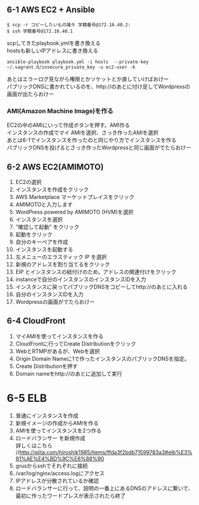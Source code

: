 

## 6-1 AWS EC2 + Ansible   

	$ scp -r コピーしたいもの諸々 学籍番号@172.16.40.2: 
	$ ssh 学籍番号@172.16.40.1  

scpしてきたplaybook.ymlを書き換える  
hostsも新しいIPアドレスに書き換える  

	ansible-playbook playbook.yml -i hosts  --private-key ~/.vagrant.d/insecure_private_key -u ec2-user -k

あとはエラーログ見ながら権限とかソケットとか直していけばおけー  
パブリックDNSに書かれているのを、http://のあとに付け足してWordpressの画面が出たらおけー  


### AMI(Amazon Machine Image)を作る

EC2の中のAMIにいって作成ボタンを押す。AMI作る  
インスタンスの作成でマイ AMIを選択、さっき作ったAMIを選択  
あとは6-1でインスタンスを作ったのと同じやり方でインスタンスを作る  
パブリックDNSを投げるとさっき作ったWordpressと同じ画面がでたらおけー  

## 6-2 AWS EC2(AMIMOTO)  
1. EC2の選択  
2. インスタンスを作成をクリック  
3. AWS Marketplace マーケットプレイスをクリック  
4. AMIMOTOと入力します  
5. WordPress powered by AMIMOTO (HVM)を選択  
6. インスタンスを選択  
7. “確認して起動” をクリック  
8. 起動をクリック  
9. 自分のキーペアを作成  
10. インスタンスを起動する  
11. 左メニューのエラスティック IP を選択  
12. 新規のアドレスを割り当てるをクリック  
13. EIP とインスタンスの紐付けのため，アドレスの関連付けをクリック  
14. instanceで自分のインスタンスのインスタンスIDを入力  
15. インスタンスに戻ってパブリックDNSをコピーしてhttp://のあとに入れる  
16. 自分のインスタンスIDを入力  
17. Wordpressの画面がでたらおけー  

## 6-4 CloudFront  
1. マイAMIを使ってインスタンスを作る  
2. CloudFrontに行ってCreate Distributionをクリック  
3. WebとRTMPがあるが、Webを選択  
4. Origin Domain Nameに1で作ったインスタンスのパブリックDNSを指定。  
5. Create Distributionを押す  
6. Domain nameをhttp://のあとに追加して実行  

# 6-5 ELB  

1. 普通にインスタンスを作成  
2. 新規イメージの作成からAMIを作る  
3. AMIを使ってインスタンスを2つ作る  
4. ロードバランサー を新規作成  
詳しくはこちら //http://qiita.com/hiroshik1985/items/ffda3f2bdb71599783a3#elb%E3%81%AE%E4%BD%9C%E6%88%90  
5. grusからsshでそれぞれに接続  
6. /var/log/nginx/access.logにアクセス  
7. IPアドレスが分散されているか確認  
8. ロードバランサーに行って、説明の一番上にあるDNSのアドレスに繋いで、最初に作ったワードプレスが表示されたら終了  

